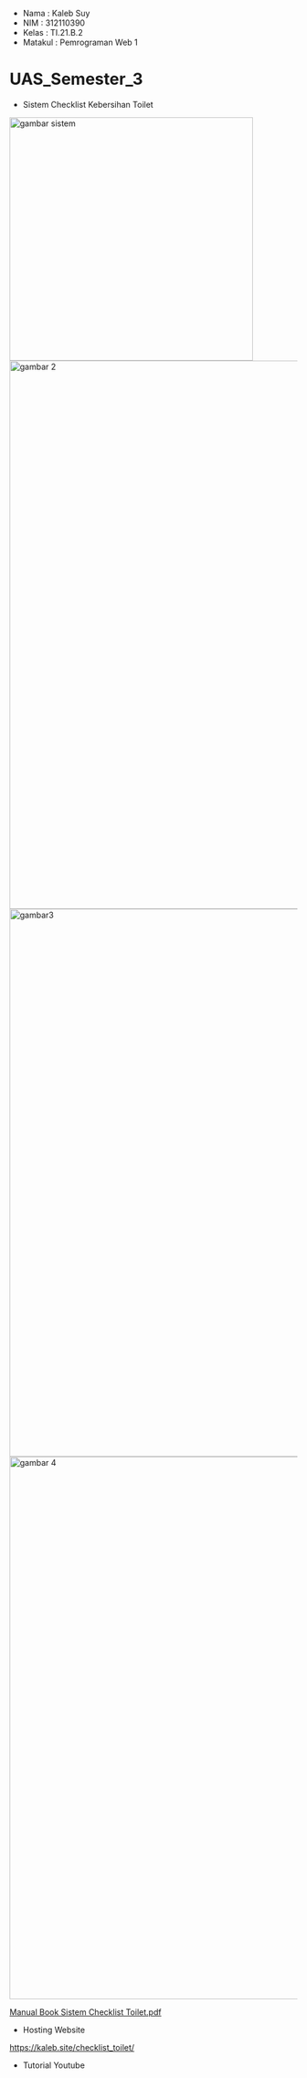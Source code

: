 - Nama    : Kaleb Suy
- NIM     : 312110390
- Kelas   : TI.21.B.2
- Matakul : Pemrograman Web 1

# UAS_Semester_3

- Sistem Checklist Kebersihan Toilet

<img width="426" alt="gambar sistem" src="https://user-images.githubusercontent.com/92831647/211244975-1c8f1746-1e5d-4aca-9d46-a2d9dd776e29.png">

<img width="960" alt="gambar 2" src="https://user-images.githubusercontent.com/92831647/211244984-08d80d2b-4cc4-47e2-9060-826b3290b8a7.png">

<img width="959" alt="gambar3" src="https://user-images.githubusercontent.com/92831647/211244993-6744f82c-a722-41ba-997f-d55687ad8248.png">

<img width="950" alt="gambar 4" src="https://user-images.githubusercontent.com/92831647/211249189-38930b8c-d787-4e98-84e0-d5ef65e33a15.png">


[Manual Book Sistem Checklist Toilet.pdf](https://github.com/kalebsu/UAS_Semester_3/files/10369968/Manual.Book.Sistem.Checklist.Toilet.pdf)

- Hosting Website

https://kaleb.site/checklist_toilet/

- Tutorial Youtube

